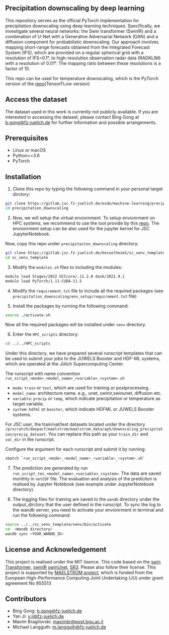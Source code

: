 ## Precipitation downscaling by deep learning

This repository serves as the official PyTorch implementation for precipitation downscaling using deep learning techniques. Specifically, we investigate several neural networks: the Swin transformer (SwinIR) and a combination of U-Net with a Generative Adversarial Network (GAN) and a diffusion component for probabilistic downscaling. Our approach involves mapping short-range forecasts obtained from the Integrated Forecast System (IFS), which are provided on a regular spherical grid with a resolution of IFS=0.1°, to high-resolution observation radar data (RADKLIM) with a resolution of 0.01°. The mapping ratio between these resolutions is a factor of 10.

This repo can be used for temperature downscaling, which is the PyTorch version of the [repo](https://gitlab.jsc.fz-juelich.de/esde/machine-learning/downscaling_maelstrom)(TensorFLow version)

## Access the dataset
The dataset used in this work is currently not publicly available. If you are interested in accessing the dataset, please contact Bing Gong at b.gong@fz-juelich.de for further information and possible arrangements.


## Prerequisites
  * Linux or macOS
  * Python>=3.6
  * PyTorch


## Installation 

1. Clone this repo by typing the following command in your personal target dirctory:

```bash 
git clone https://gitlab.jsc.fz-juelich.de/esde/machine-learning/precipitation_downscaling.git
cd precipitation_downscaling
```

2. Now, we will setup the virtual enviornment. To setup envionrment on HPC systems, we recommend to use the tool provide by this [repo](https://gitlab.jsc.fz-juelich.de/kesselheim1/sc_venv_template). The envionrment setup can be also used for the jupyter kernel for JSC JupyterNotebook.

Now, copy this repo under `precipitaiton_downscaling` directory:

```bash 
git clone https://gitlab.jsc.fz-juelich.de/kesselheim1/sc_venv_template
cd sc_venv_template
```

3. Modify the `modules.sh` files to including the modules:

```bash 
module load Stages/2022 GCCcore/.11.2.0 dask/2021.9.1
module load PyTorch/1.11-CUDA-11.5
```
4. Modify the `requirement.txt` file to include all the required packages (see `precipitation_downscaling/env_setup/requirement.txt` file)

5. Install the packages by running the following command:

```bash 
source ./activate.sh
```
Now all the required packages will be installed under `venv` directory. 


6. Enter the `HPC_scripts` directory:

```bash 
cd ../../HPC_scripts
```

Under this directory, we have prepared several runscript templates that can be used to submit your jobs to the JUWELS Booster and HDF-ML systems, which are operated at the Jülich Supercomputing Center.

The runscript with name convention `run_script_<mode>_<model_name>_<variable>_<system>.sh`
*  `mode`: `train` or `test`, which are used for training or postprocessing.
*  `model_name`: architecture name. e.g., unet, swinir,swinunet, diffusion etc.
*  `variable`: `precip` or `temp`, which indicate precipitation or temperature as target variable.
*  `system`: `hdfml` or `booster`, which indicate  HDFML or JUWELS Booster systems.

For JSC user, the train/val/test datasets located under the directory `/p/scratch/deepacf/maelstrom/maelstrom_data/ap5/downscaling_precipitation/precip_dataset`. You can replace this path as your `train_dir` and `val_dir` in the runscript.

Configure the argument for each runscript and submit it by running:

```bash 
sbatch `run_script_<mode>_<model_name>_<variable>_<system>.sh`
```

7. The prediction are generated by run `run_script_tes_<model_name>_<variable>_<system>`. The data are saved monthly in `netCDF` file.  The evaluation and analysis of the prediciton is realised by Jupyter Notebook (see example under JupyterNotebook directory).

8. The logging files for training are saved to the `wandb` directory under the output_dirctory that the user defined in the runscript. To sync the log to the wandb server, you need to activate your envionrment in terminal and run the following command:

```bash 
source ../../sc_venv_template/venv/bin/activate
cd  <Wandb directory>
wandb sync <YOUR_WANDB_ID>
```

## License and Acknowledgement

This project is realised under the MIT lisence.  This code based on the [swin Transformer](https://github.com/microsoft/Swin-Transformer), [swinIR](https://github.com/JingyunLiang/SwinIR) [swinUnet](https://github.com/HuCaoFighting/Swin-Unet), [SR3](https://iterative-refinement.github.io/). Please also follow their license. 
This project is supported by [MAELSTROM project](https://www.maelstrom-eurohpc.eu/), which is funded from the European High-Performance Computing Joint Undertaking (JU) under grant agreement No 955513

## Contributors

   * Bing Gong: b.gong@fz-juelich.de
   * Yan Ji: y.ji@fz-juelich.de
   * Maxim Bragilovski: maximbr@post.bgu.ac.il
   * Michael Langguth: m.langguth@fz-juelich.de